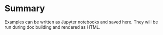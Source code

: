 # Summary

Examples can be written as Jupyter notebooks and saved here. They will be run during doc building and rendered as HTML.
